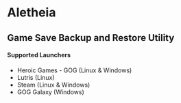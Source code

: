 # Aletheia
## Game Save Backup and Restore Utility

#### Supported Launchers
-   Heroic Games - GOG (Linux & Windows)
-   Lutris (Linux)
-   Steam (Linux & Windows)
-   GOG Galaxy (Windows)
